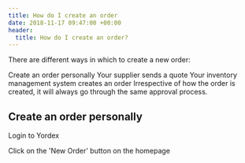 ```yaml
---
title: How do I create an order
date: 2018-11-17 09:47:00 +00:00
header:
  title: How do I create an order?
---
```


There are different ways in which to create a new order:

Create an order personally
Your supplier sends a quote
Your inventory management system creates an order
Irrespective of how the order is created, it will always go through the same approval process.

## Create an order personally
Login to Yordex

Click on the 'New Order' button on the homepage